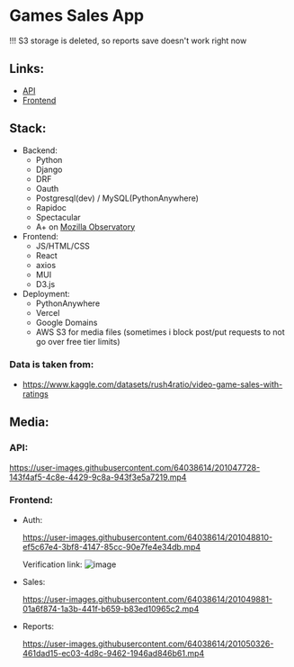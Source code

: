 # Games Sales App

!!! S3 storage is deleted, so reports save doesn't work right now

## Links:
- [API](https://mysterious.pythonanywhere.com)
- [Frontend](https://games-sales.mys1erious.com)

## Stack:
- Backend:
  - Python
  - Django
  - DRF
  - Oauth
  - Postgresql(dev) / MySQL(PythonAnywhere)
  - Rapidoc
  - Spectacular
  - A+ on [Mozilla Observatory](https://observatory.mozilla.org/)
- Frontend:
  - JS/HTML/CSS
  - React
  - axios
  - MUI
  - D3.js
- Deployment:
  - PythonAnywhere
  - Vercel
  - Google Domains
  - AWS S3 for media files (sometimes i block post/put requests to not go over free tier limits)
### Data is taken from:
- https://www.kaggle.com/datasets/rush4ratio/video-game-sales-with-ratings

## Media:
### API:
https://user-images.githubusercontent.com/64038614/201047728-143f4af5-4c8e-4429-9c8a-943f3e5a7219.mp4



### Frontend:
- Auth:

  https://user-images.githubusercontent.com/64038614/201048810-ef5c67e4-3bf8-4147-85cc-90e7fe4e34db.mp4

  Verification link:
  ![image](https://user-images.githubusercontent.com/64038614/201049324-eddff24f-7b6c-4067-940b-c6cd1274547d.png)

- Sales:

  https://user-images.githubusercontent.com/64038614/201049881-01a6f874-1a3b-441f-b659-b83ed10965c2.mp4

- Reports:

  https://user-images.githubusercontent.com/64038614/201050326-461dad15-ec03-4d8c-9462-1946ad846b61.mp4

